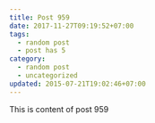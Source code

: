 ```yaml
---
title: Post 959
date: 2017-11-27T09:19:52+07:00
tags:
  - random post
  - post has 5
category:
  - random post
  - uncategorized
updated: 2015-07-21T19:02:46+07:00
---
```

This is content of post 959
